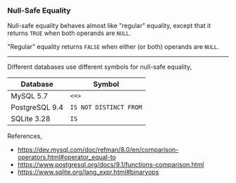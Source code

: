 ### Null-Safe Equality

Null-safe equality behaves almost like "regular" equality,
except that it returns `TRUE` when both operands are `NULL`.

"Regular" equality returns `FALSE` when either (or both) operands are `NULL`.

-----

Different databases use different symbols for null-safe equality,

Database        | Symbol
----------------|-------
MySQL 5.7       | `<=>`
PostgreSQL 9.4  | `IS NOT DISTINCT FROM`
SQLite 3.28     | `IS`

References,
+ https://dev.mysql.com/doc/refman/8.0/en/comparison-operators.html#operator_equal-to
+ https://www.postgresql.org/docs/9.1/functions-comparison.html
+ https://www.sqlite.org/lang_expr.html#binaryops
